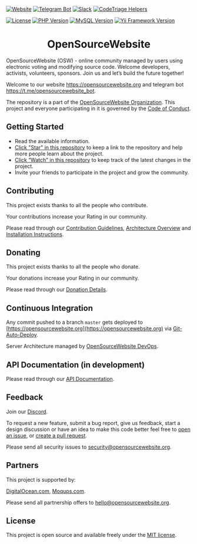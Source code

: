 [![Website](https://img.shields.io/badge/Website-opensourcewebsite.org-blue.svg?style=flat-square])](https://opensourcewebsite.org)
[![Telegram Bot](https://img.shields.io/badge/Telegram_bot-opensourcewebsite__bot-blue.svg?style=flat-square&logo=telegram)](https://t.me/opensourcewebsite_bot)
[![Slack](https://img.shields.io/badge/Slack-chat-CC2B5E.svg?style=flat-square&logo=slack)](https://join.slack.com/t/opensourcewebsite/shared_invite/enQtNDE0MDc2OTcxMDExLWJmMjFjOGUxNjFiZTg2OTc0ZDdkNTdhNDIzZDE2ODJiMGMzY2M5Yjg3NzEyNGMxNjIwZWE0YTFhNTE3MjhiYjY)
[![CodeTriage Helpers](https://www.codetriage.com/opensourcewebsite-org/opensourcewebsite-org/badges/users.svg)](https://www.codetriage.com/opensourcewebsite-org/opensourcewebsite-org)

[![License](https://img.shields.io/badge/license-MIT-brightgreen.svg?style=flat-square)](LICENSE.md)
[![PHP Version](https://img.shields.io/badge/PHP-7.4-blue.svg?style=flat-square&logo=php)](https://www.php.net)
[![MySQL Version](https://img.shields.io/badge/MySQL-8-blue.svg?style=flat-square&logo=mysql)](https://www.mysql.com)
[![Yii Framework Version](https://img.shields.io/badge/Yii_Framework-2.0-blue.svg?style=flat-square)](https://www.yiiframework.com)

<h1 align="center">OpenSourceWebsite</h1>

OpenSourceWebsite (OSW) - online community managed by users using electronic voting and modifying source code. Welcome developers, activists, volunteers, sponsors. Join us and let’s build the future together!

Welcome to our website https://opensourcewebsite.org and telegram bot https://t.me/opensourcewebsite_bot.

The repository is a part of the [OpenSourceWebsite Organization](https://github.com/opensourcewebsite-org). This project and everyone participating in it is governed by the [Code of Conduct](CODE_OF_CONDUCT.md).

## Getting Started

- Read the available information.
- [Click "Star" in this repository](https://help.github.com/en/github/getting-started-with-github/saving-repositories-with-stars) to keep a link to the repository and help more people learn about the project.
- [Click “Watch” in this repository](https://help.github.com/en/github/receiving-notifications-about-activity-on-github/watching-and-unwatching-repositories) to keep track of the latest changes in the project.
- Invite your friends to participate in the project and grow the community.

## Contributing

This project exists thanks to all the people who contribute.

Your contributions increase your Rating in our community.

Please read through our [Contribution Guidelines](CONTRIBUTING.md), [Architecture Overview](ARCHITECTURE.md) and [Installation Instructions](INSTALL.md).

## Donating

This project exists thanks to all the people who donate.

Your donations increase your Rating in our community.

Please read through our [Donation Details](DONATE.md).

## Continuous Integration

Any commit pushed to a branch `master` gets deployed to [https://opensourcewebsite.org](https://opensourcewebsite.org) via [Git-Auto-Deploy](https://github.com/olipo186/Git-Auto-Deploy).

Server Architecture managed by [OpenSourceWebsite DevOps](https://github.com/opensourcewebsite-org/osw-devops).

## API Documentation (in development)

Please read through our [API Documentation](https://github.com/opensourcewebsite-org/apidocs-opensourcewebsite-org/).

## Feedback

Join our [Discord](https://discord.gg/wRehagFg2j).

To request a new feature, submit a bug report, give us feedback, start a design discussion or have an idea to make this code better feel free to [open an issue](https://github.com/opensourcewebsite-org/opensourcewebsite-org/issues), or [create a pull request](https://github.com/opensourcewebsite-org/opensourcewebsite-org/pulls).

Please send all security issues to [security@opensourcewebsite.org](mailto:security@opensourcewebsite.org).

## Partners

This project is supported by:

[DigitalOcean.com](https://m.do.co/c/4d16b1d56809), [Moqups.com](https://moqups.com).

Please send all partnership offers to [hello@opensourcewebsite.org](mailto:hello@opensourcewebsite.org).

## License

This project is open source and available freely under the [MIT license](LICENSE.md).
